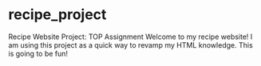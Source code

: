 # recipe_project
Recipe Website Project: TOP Assignment
Welcome to my recipe website! I am using this project as a quick way
to revamp my HTML knowledge. This is going to be fun!

